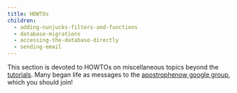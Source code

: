```yaml
---
title: HOWTOs
children:
  - adding-nunjucks-filters-and-functions
  - database-migrations
  - accessing-the-database-directly
  - sending-email
---
```


This section is devoted to HOWTOs on miscellaneous topics beyond the [tutorials](../tutorials/index.html). Many began life as messages to the [apostrophenow google group](https://groups.google.com/forum/#!forum/apostrophenow), which you should join!
